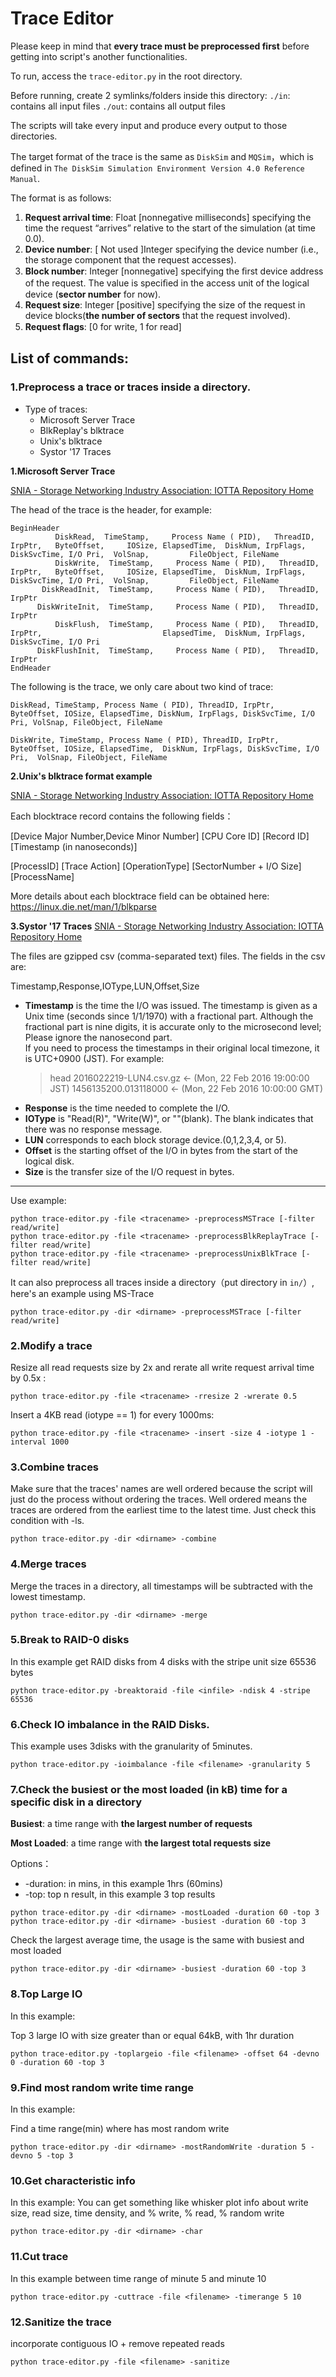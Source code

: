 # Trace Editor

Please keep in mind that **every trace must be preprocessed first** before getting into script's another functionalities.

To run, access the `trace-editor.py` in the root directory.

Before running, create 2 symlinks/folders inside this directory:
`./in`: contains all input files
`./out`: contains all output files

The scripts will take every input and produce every output to those directories.


The target format of the trace is the same as `DiskSim` and `MQSim`，which is defined in `The DiskSim Simulation Environment Version 4.0 Reference Manual`.

The format is as follows:

1. **Request arrival time**: Float [nonnegative milliseconds] specifying the time the request “arrives” relative to the start of the simulation (at time 0.0).
2.	**Device number**: [ Not used ]Integer specifying the device number (i.e., the storage component that the request accesses). 
3.	**Block number**: Integer [nonnegative] specifying the ﬁrst device address of the request. The value is speciﬁed in the access unit of the logical device (**sector number** for now).
4.	**Request size**: Integer [positive] specifying the size of the request in device blocks(**the number of sectors** that the request involved).
5.	**Request ﬂags**: [0 for write, 1 for read]

## List of commands:

### 1.Preprocess a trace or traces inside a directory.
* Type of traces:
  * Microsoft Server Trace
  * BlkReplay's blktrace
  * Unix's blktrace
  * Systor '17 Traces

**1.Microsoft Server Trace**

[SNIA - Storage Networking Industry Association: IOTTA Repository Home](http://iotta.snia.org/traces/block-io/158)

The head of the trace is the header, for example:

    BeginHeader    
              DiskRead,  TimeStamp,     Process Name ( PID),   ThreadID,             IrpPtr,   ByteOffset,     IOSize, ElapsedTime,  DiskNum, IrpFlags, DiskSvcTime, I/O Pri,  VolSnap,         FileObject, FileName
              DiskWrite,  TimeStamp,     Process Name ( PID),   ThreadID,             IrpPtr,   ByteOffset,     IOSize, ElapsedTime,  DiskNum, IrpFlags, DiskSvcTime, I/O Pri,  VolSnap,         FileObject, FileName
           DiskReadInit,  TimeStamp,     Process Name ( PID),   ThreadID,             IrpPtr
          DiskWriteInit,  TimeStamp,     Process Name ( PID),   ThreadID,             IrpPtr
              DiskFlush,  TimeStamp,     Process Name ( PID),   ThreadID,             IrpPtr,                           ElapsedTime,  DiskNum, IrpFlags, DiskSvcTime, I/O Pri
          DiskFlushInit,  TimeStamp,     Process Name ( PID),   ThreadID,             IrpPtr
    EndHeader

The following is the trace, we only care about two kind of trace:

```
DiskRead, TimeStamp, Process Name ( PID), ThreadID, IrpPtr, ByteOffset, IOSize, ElapsedTime, DiskNum, IrpFlags, DiskSvcTime, I/O Pri, VolSnap, FileObject, FileName
```

```
DiskWrite, TimeStamp, Process Name ( PID), ThreadID, IrpPtr, ByteOffset, IOSize, ElapsedTime,  DiskNum, IrpFlags, DiskSvcTime, I/O Pri,  VolSnap, FileObject, FileName
```

**2.Unix's blktrace format example**

[SNIA - Storage Networking Industry Association: IOTTA Repository Home](http://iotta.snia.org/traces/block-io/28568)

Each blocktrace record contains the following fields：

[Device Major Number,Device Minor Number] [CPU Core ID] [Record ID] [Timestamp (in nanoseconds)] 

[ProcessID] [Trace Action] [OperationType] [SectorNumber + I/O Size] [ProcessName]

More details about each blocktrace field can be obtained here: https://linux.die.net/man/1/blkparse


**3.Systor '17 Traces**
[SNIA - Storage Networking Industry Association: IOTTA Repository Home](http://iotta.snia.org/traces/block-io/4964)

The files are gzipped csv (comma-separated text) files. The fields in
the csv are:

Timestamp,Response,IOType,LUN,Offset,Size

  - **Timestamp** is the time the I/O was issued.
    The timestamp is given as a Unix time (seconds since 1/1/1970) with a fractional part. 
    Although the fractional part is nine digits, it is accurate only to the microsecond level; 
    Please  ignore the nanosecond part.  
    If you need to process the timestamps in their original local timezone, it is UTC+0900 (JST).
    For example:
     > head 2016022219-LUN4.csv.gz  ← (Mon, 22 Feb 2016 19:00:00 JST)
       1456135200.013118000 ← (Mon, 22 Feb 2016 10:00:00 GMT)       
  - **Response** is the time needed to complete the I/O.
  - **IOType** is "Read(R)", "Write(W)", or ""(blank).
    The blank indicates that there was no response message.
  - **LUN** corresponds to each block storage device.(0,1,2,3,4, or 5).
  - **Offset** is the starting offset of the I/O in bytes from the start of the logical disk.
  - **Size** is the transfer size of the I/O request in bytes.

---

Use example:

```shell
python trace-editor.py -file <tracename> -preprocessMSTrace [-filter read/write]
python trace-editor.py -file <tracename> -preprocessBlkReplayTrace [-filter read/write]
python trace-editor.py -file <tracename> -preprocessUnixBlkTrace [-filter read/write]
```

It can also preprocess all traces inside a directory（put directory in `in/`）, here's an example using MS-Trace

```shell
python trace-editor.py -dir <dirname> -preprocessMSTrace [-filter read/write]
```

### 2.Modify a trace
Resize all read requests size by 2x and rerate all write request arrival time by 0.5x :

```shell
python trace-editor.py -file <tracename> -rresize 2 -wrerate 0.5
```

Insert a 4KB read (iotype == 1) for every 1000ms:

```shell
python trace-editor.py -file <tracename> -insert -size 4 -iotype 1 -interval 1000
```

### 3.Combine traces 

Make sure that the traces' names are well ordered because the script will just do the process without ordering the traces. Well ordered means the traces are ordered from the earliest time to the latest time. Just check this condition with -ls.

```
python trace-editor.py -dir <dirname> -combine
```

### 4.Merge traces 

Merge the traces in a directory, all timestamps will be subtracted with the lowest timestamp.

```shell
python trace-editor.py -dir <dirname> -merge
```

### 5.Break to RAID-0 disks 

In this example get RAID disks from 4 disks with the stripe unit size 65536 bytes

```shell
python trace-editor.py -breaktoraid -file <infile> -ndisk 4 -stripe 65536
```

### 6.Check IO imbalance in the RAID Disks. 

This example uses 3disks with the granularity of 5minutes.

```shell
python trace-editor.py -ioimbalance -file <filename> -granularity 5
```

### 7.Check the busiest or the most loaded (in kB) time for a specific disk in a directory
**Busiest**: a time range with **the largest number of requests** 

**Most Loaded**: a time range with **the largest total requests size**

Options：

* -duration: in mins, in this example 1hrs (60mins)
* -top: top n result, in this example 3 top results

```shell
python trace-editor.py -dir <dirname> -mostLoaded -duration 60 -top 3
python trace-editor.py -dir <dirname> -busiest -duration 60 -top 3
```

Check the largest average time, the usage is the same with busiest and most loaded

```shell
python trace-editor.py -dir <dirname> -busiest -duration 60 -top 3
```

### 8.Top Large IO

In this example:

Top 3 large IO with size greater than or equal 64kB, with 1hr duration

```shell
python trace-editor.py -toplargeio -file <filename> -offset 64 -devno 0 -duration 60 -top 3
```

### 9.Find most random write time range

In this example:

Find a time range(min) where has most random write

```shell
python trace-editor.py -dir <dirname> -mostRandomWrite -duration 5 -devno 5 -top 3
```

### 10.Get characteristic info

In this example:
You can get something like whisker plot info about write size, read size, time density, and % write, % read, % random write

```shell
python trace-editor.py -dir <dirname> -char
```

### 11.Cut trace

In this example between time range of minute 5 and minute 10

```shell
python trace-editor.py -cuttrace -file <filename> -timerange 5 10
```

### 12.Sanitize the trace 

incorporate contiguous IO + remove repeated reads

```shell
python trace-editor.py -file <filename> -sanitize
```
